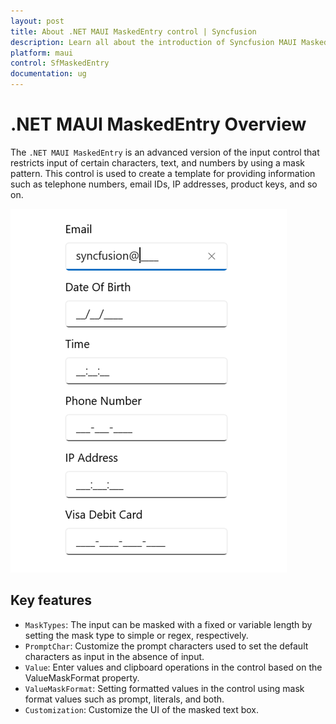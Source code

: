 ```yaml
---
layout: post
title: About .NET MAUI MaskedEntry control | Syncfusion
description: Learn all about the introduction of Syncfusion MAUI MaskedEntry (SfMaskedEntry) control with essential features and more here.
platform: maui
control: SfMaskedEntry
documentation: ug
---
```


# .NET MAUI MaskedEntry Overview

The `.NET MAUI MaskedEntry` is an advanced version of the input control that restricts input of certain characters, text, and numbers by using a mask pattern. This control is used to create a template for providing information such as telephone numbers, email IDs, IP addresses, product keys, and so on.

![MaskedEntry control overview in MAUI](MaskedEntry_Images/maui_maskedentry_overview.png)

## Key features

* `MaskTypes`: The input can be masked with a fixed or variable length by setting the mask type to simple or regex, respectively.
* `PromptChar`: Customize the prompt characters used to set the default characters as input in the absence of input.
* `Value`: Enter values and clipboard operations in the control based on the ValueMaskFormat property.
* `ValueMaskFormat`: Setting formatted values in the control using mask format values such as prompt, literals, and both.
* `Customization`: Customize the UI of the masked text box.